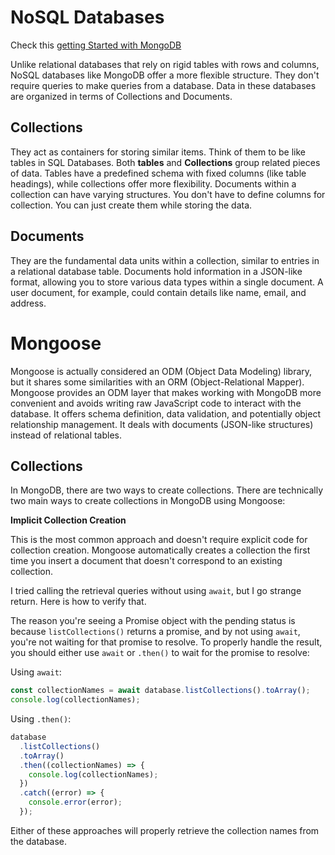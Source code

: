 # NoSQL Databases

Check this [getting Started with MongoDB](https://www.freecodecamp.org/news/learn-mongodb-a4ce205e7739/)

Unlike relational databases that rely on rigid tables with rows and columns, NoSQL databases like MongoDB offer a more flexible structure. They don't require queries to make queries from a database. Data in these databases are organized in terms of Collections and Documents.

## Collections

They act as containers for storing similar items. Think of them to be like tables in SQL Databases. Both **tables** and **Collections** group related pieces of data. Tables have a predefined schema with fixed columns (like table headings), while collections offer more flexibility. Documents within a collection can have varying structures. You don't have to define columns for collection. You can just create them while storing the data.

## Documents

They are the fundamental data units within a collection, similar to entries in a relational database table. Documents hold information in a JSON-like format, allowing you to store various data types within a single document. A user document, for example, could contain details like name, email, and address.

# Mongoose

Mongoose is actually considered an ODM (Object Data Modeling) library, but it shares some similarities with an ORM (Object-Relational Mapper). Mongoose provides an ODM layer that makes working with MongoDB more convenient and avoids writing raw JavaScript code to interact with the database. It offers schema definition, data validation, and potentially object relationship management. It deals with documents (JSON-like structures) instead of relational tables.

## Collections

In MongoDB, there are two ways to create collections. There are technically two main ways to create collections in MongoDB using Mongoose:

**Implicit Collection Creation**

This is the most common approach and doesn't require explicit code for collection creation. Mongoose automatically creates a collection the first time you insert a document that doesn't correspond to an existing collection.

I tried calling the retrieval queries without using `await`, but I go strange return. Here is how to verify that.

The reason you're seeing a Promise object with the pending status is because `listCollections()` returns a promise, and by not using `await`, you're not waiting for that promise to resolve. To properly handle the result, you should either use `await` or `.then()` to wait for the promise to resolve:

Using `await`:

```javascript
const collectionNames = await database.listCollections().toArray();
console.log(collectionNames);
```

Using `.then()`:

```javascript
database
  .listCollections()
  .toArray()
  .then((collectionNames) => {
    console.log(collectionNames);
  })
  .catch((error) => {
    console.error(error);
  });
```

Either of these approaches will properly retrieve the collection names from the database.
